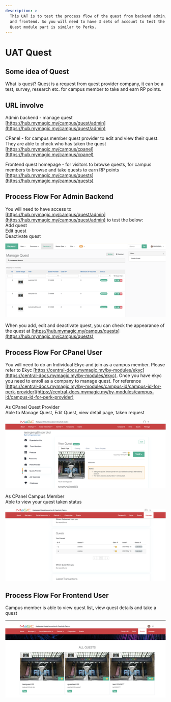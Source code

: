 ```yaml
---
description: >-
  This UAT is to test the process flow of the quest from backend admin, cpanel
  and frontend. So you will need to have 3 sets of account to test the flow. The
  Quest module part is similar to Perks.
---
```


# UAT Quest

## Some idea of Quest

What is quest? Quest is a request from quest provider company, it can be a test, survey, research etc. for campus member to take and earn RP points. 

## URL involve

Admin backend - manage quest  
[https://hub.mymagic.my/campus/quest/admin](https://hub.mymagic.my/campus/quest/admin)  
  
CPanel - for campus member quest provider to edit and view their quest. They are able to check who has taken the quest  
[https://hub.mymagic.my/campus/cpanel](https://hub.mymagic.my/campus/cpanel)  
  
Frontend quest homepage - for visitors to browse quests, for campus members to browse and take quests to earn RP points  
[https://hub.mymagic.my/campus/quests](https://hub.mymagic.my/campus/quests)

## Process Flow For Admin Backend

You will need to have access to [https://hub.mymagic.my/campus/quest/admin](https://hub.mymagic.my/campus/quest/admin) to test the below:   
Add quest  
Edit quest  
Deactivate quest

![](../../.gitbook/assets/image%20%287%29.png)

  
When you add, edit and deactivate quest, you can check the appearance of the quest at [https://hub.mymagic.my/campus/quests](https://hub.mymagic.my/campus/quests)

## **Process Flow For CPanel User**

You will need to do an Individual Ekyc and join as a campus member. Please refer to Ekyc [https://central-docs.mymagic.my/by-modules/ekyc](https://central-docs.mymagic.my/by-modules/ekyc). Once you have ekyc you need to enroll as a company to manage quest. For reference [https://central-docs.mymagic.my/by-modules/campus-id/campus-id-for-perk-provider](https://central-docs.mymagic.my/by-modules/campus-id/campus-id-for-perk-provider)

As CPanel Quest Provider  
Able to Manage Quest, Edit Quest, view detail page, taken request  
  


![](../../.gitbook/assets/image%20%283%29.png)



As CPanel Campus Member  
Able to view your quest taken status

![](../../.gitbook/assets/image%20%285%29.png)

## **Process Flow For Frontend User**

Campus member is able to view quest list, view quest details and take a quest

  ****

![](../../.gitbook/assets/image%20%286%29.png)

